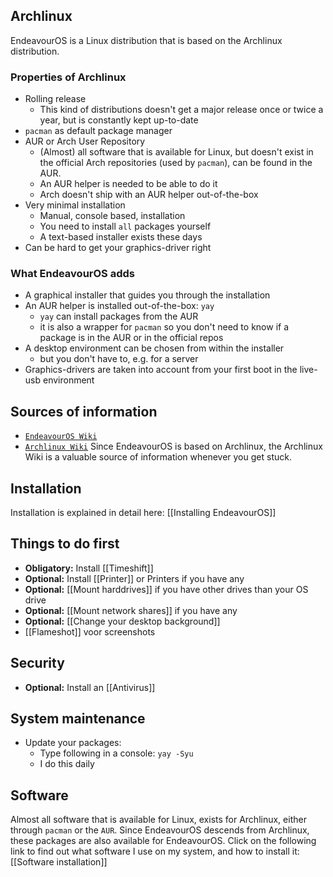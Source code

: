 ## Archlinux
EndeavourOS is a Linux distribution that is based on the Archlinux distribution. 

### Properties of Archlinux
- Rolling release
	- This kind of distributions doesn't get a major release once or twice a year, but is constantly kept up-to-date
- `pacman` as default package manager
- AUR or Arch User Repository
	- (Almost) all software that is available for Linux, but doesn't exist in the official Arch repositories (used by `pacman`), can be found in the AUR.
	- An AUR helper is needed to be able to do it
	- Arch doesn't ship with an AUR helper out-of-the-box
- Very minimal installation
	- Manual, console based, installation
	- You need to install `all` packages yourself
	- A text-based installer exists these days
- Can be hard to get your graphics-driver right

### What EndeavourOS adds
- A graphical installer that guides you through the installation
- An AUR helper is installed out-of-the-box: `yay`
	- `yay` can install packages from the AUR
	- it is also a wrapper for `pacman` so you don't need to know if a package is in the AUR or in the official repos
- A desktop environment can be chosen from within the installer
	- but you don't have to, e.g. for a server
- Graphics-drivers are taken into account from your first boot in the live-usb environment

## Sources of information
- [`EndeavourOS Wiki`](https://discovery.endeavouros.com/)
- [`Archlinux Wiki`](https://wiki.archlinux.org/) Since EndeavourOS is based on Archlinux, the Archlinux Wiki is a valuable source of information whenever you get stuck.

## Installation
Installation is explained in detail here: [[Installing EndeavourOS]]

## Things to do first
- **Obligatory:** Install [[Timeshift]]
- **Optional:** Install [[Printer]] or Printers if you have any
- **Optional:** [[Mount harddrives]] if you have other drives than your OS drive
- **Optional:** [[Mount network shares]] if you have any
- **Optional:** [[Change your desktop background]]
- [[Flameshot]] voor screenshots

## Security
- **Optional:** Install an [[Antivirus]]

## System maintenance
- Update your packages:
	- Type following in a console: `yay -Syu`
	- I do this daily

## Software
Almost all software that is available for Linux, exists for Archlinux, either through `pacman` or the `AUR`. Since EndeavourOS descends from Archlinux, these packages are also available for EndeavourOS. Click on the following link to find out what software I use on my system, and how to install it:
[[Software installation]]




